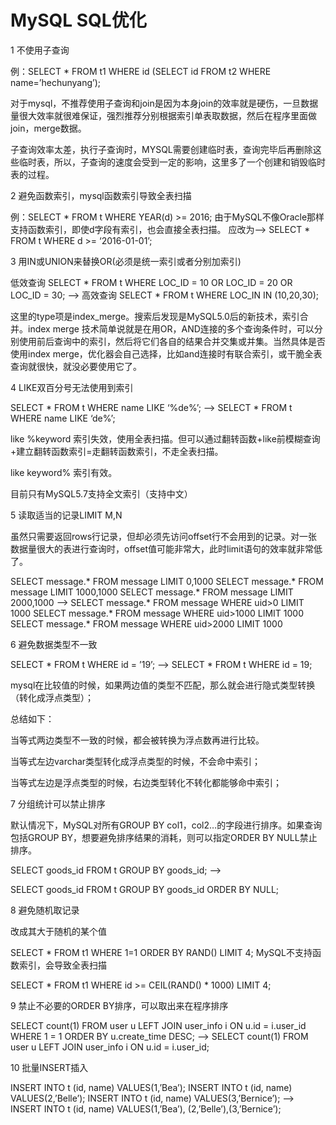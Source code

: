# MySQL SQL优化

1 不使用子查询

例：SELECT * FROM t1 WHERE id (SELECT id FROM t2 WHERE name=’hechunyang’);

对于mysql，不推荐使用子查询和join是因为本身join的效率就是硬伤，一旦数据量很大效率就很难保证，强烈推荐分别根据索引单表取数据，然后在程序里面做join，merge数据。

子查询效率太差，执行子查询时，MYSQL需要创建临时表，查询完毕后再删除这些临时表，所以，子查询的速度会受到一定的影响，这里多了一个创建和销毁临时表的过程。

2 避免函数索引，mysql函数索引导致全表扫描

例：SELECT * FROM t WHERE YEAR(d) >= 2016;
由于MySQL不像Oracle那样支持函数索引，即使d字段有索引，也会直接全表扫描。
应改为—–>
SELECT * FROM t WHERE d >= ‘2016-01-01’;

3 用IN或UNION来替换OR(必须是统一索引或者分别加索引)

低效查询
SELECT * FROM t WHERE LOC_ID = 10 OR LOC_ID = 20 OR LOC_ID = 30;
—–>
高效查询
SELECT * FROM t WHERE LOC_IN IN (10,20,30);

这里的type项是index_merge。搜索后发现是MySQL5.0后的新技术，索引合并。index merge 技术简单说就是在用OR，AND连接的多个查询条件时，可以分别使用前后查询中的索引，然后将它们各自的结果合并交集或并集。当然具体是否使用index merge，优化器会自己选择，比如and连接时有联合索引，或干脆全表查询就很快，就没必要使用它了。


4 LIKE双百分号无法使用到索引

SELECT * FROM t WHERE name LIKE ‘%de%’;
—–>
SELECT * FROM t WHERE name LIKE ‘de%’;

like %keyword    索引失效，使用全表扫描。但可以通过翻转函数+like前模糊查询+建立翻转函数索引=走翻转函数索引，不走全表扫描。

like keyword%    索引有效。

目前只有MySQL5.7支持全文索引（支持中文）

5 读取适当的记录LIMIT M,N

虽然只需要返回rows行记录，但却必须先访问offset行不会用到的记录。对一张数据量很大的表进行查询时，offset值可能非常大，此时limit语句的效率就非常低了。

SELECT message.* FROM message LIMIT 0,1000
SELECT message.* FROM message LIMIT 1000,1000
SELECT message.* FROM message LIMIT 2000,1000
—–>
SELECT message.* FROM message WHERE uid>0 LIMIT 1000
SELECT message.* FROM message WHERE uid>1000 LIMIT 1000
SELECT message.* FROM message WHERE uid>2000 LIMIT 1000

6 避免数据类型不一致

SELECT * FROM t WHERE id = ’19’;
—–>
SELECT * FROM t WHERE id = 19;

mysql在比较值的时候，如果两边值的类型不匹配，那么就会进行隐式类型转换（转化成浮点类型）；

总结如下：

当等式两边类型不一致的时候，都会被转换为浮点数再进行比较。

当等式左边varchar类型转化成浮点类型的时候，不会命中索引；

当等式左边是浮点类型的时候，右边类型转化不转化都能够命中索引；

7 分组统计可以禁止排序

默认情况下，MySQL对所有GROUP BY col1，col2…的字段进行排序。如果查询包括GROUP BY，想要避免排序结果的消耗，则可以指定ORDER BY NULL禁止排序。

SELECT goods_id FROM t GROUP BY goods_id;
—–>

SELECT goods_id FROM t GROUP BY goods_id ORDER BY NULL;

8 避免随机取记录

改成其大于随机的某个值

SELECT * FROM t1 WHERE 1=1 ORDER BY RAND() LIMIT 4;
MySQL不支持函数索引，会导致全表扫描

SELECT * FROM t1 WHERE id >= CEIL(RAND() * 1000) LIMIT 4;

9 禁止不必要的ORDER BY排序，可以取出来在程序排序

SELECT count(1) FROM user u LEFT JOIN user_info i ON u.id = i.user_id WHERE 1 = 1 ORDER BY u.create_time DESC;
—–>
SELECT count(1) FROM user u LEFT JOIN user_info i ON u.id = i.user_id;

10 批量INSERT插入

INSERT INTO t (id, name) VALUES(1,’Bea’);
INSERT INTO t (id, name) VALUES(2,’Belle’);
INSERT INTO t (id, name) VALUES(3,’Bernice’);
—–>
INSERT INTO t (id, name) VALUES(1,’Bea’), (2,’Belle’),(3,’Bernice’);
